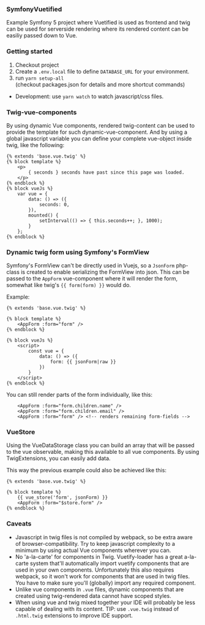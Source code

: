 ### SymfonyVuetified

Example Symfony 5 project where Vuetified is used as frontend and twig can be used for
serverside rendering where its rendered content can be easiliy passed down to Vue.

### Getting started

1) Checkout project
2) Create a `.env.local` file to define `DATABASE_URL` for your environment.
3) run `yarn setup-all`  
(checkout packages.json for details and more shortcut commands)


* Development: use `yarn watch` to watch javascript/css files.


### Twig-vue-components

By using dynamic Vue components, rendered twig-content can be used to provide
the template for such dynamic-vue-component. And by using a global javascript
variable you can define your complete vue-object inside twig, like the
following:

```
{% extends 'base.vue.twig' %}
{% block template %}
    <p>
        { seconds } seconds have past since this page was loaded.
    </p>
{% endblock %}
{% block vueJs %}
    var vue = {
        data: () => ({
            seconds: 0,
        }),
        mounted() {
            setInterval(() => { this.seconds++; }, 1000);
        }
    };
{% endblock %}
```


### Dynamic twig form using Symfony's FormView

Symfony's FormView can't be directly used in Vuejs, so a
`JsonForm` php-class is created to enable serializing the FormView into json.
This can be passed to the `AppForm` vue-component where it will render
the form, somewhat like twig's `{{ form(form) }}` would do.

Example:
```
{% extends 'base.vue.twig' %}

{% block template %}
    <AppForm :form="form" />
{% endblock %}

{% block vueJs %}
    <script>
        const vue = {
            data: () => ({
                form: {{ jsonForm|raw }}
            })
        }
    </script>
{% endblock %}
```

You can still render parts of the form individually, like this:
```
    <AppForm :form="form.children.name" />
    <AppForm :form="form.children.email" />
    <AppForm :form="form" /> <!-- renders remaining form-fields -->
```

### VueStore

Using the VueDataStorage class you can build an array that will be passed
to the vue observable, making this available to all vue components.
By using TwigExtensions, you can easily add data. 

This way the previous example could also be achieved like this:

```
{% extends 'base.vue.twig' %}

{% block template %}
    {{ vue_store('form', jsonForm) }}
    <AppForm :form="$store.form" />
{% endblock %}
```


### Caveats
* Javascript in twig files is not compiled by webpack, so be extra aware of browser-compatibility.
Try to keep javascript complexity to a minimum by using actual Vue components wherever you can.
* No 'a-la-carte' for components in Twig. 
Vuetify-loader has a great a-la-carte system that'll automatically import vuetify components that are used in
your own components. Unfortunately this also requires webpack, so it won't work for components that are used
in twig files. You have to make sure you'll (globally) import any required component.
* Unlike vue components in `.vue` files, dynamic components that are created using twig-rendered data cannot
have scoped styles.
* When using vue and twig mixed together your IDE will probably be less capable of dealing with its content.
  TIP: use `.vue.twig` instead of `.html.twig` extensions to improve IDE support.